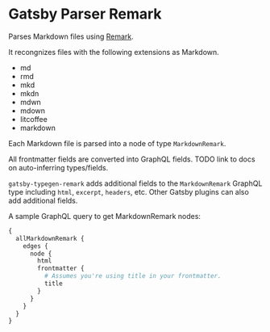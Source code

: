 # Gatsby Parser Remark

Parses Markdown files using [Remark](http://remark.js.org/).

It recongnizes files with the following extensions as Markdown.

* md
* rmd
* mkd
* mkdn
* mdwn
* mdown
* litcoffee
* markdown

Each Markdown file is parsed into a node of type `MarkdownRemark`.

All frontmatter fields are converted into GraphQL fields. TODO link to
docs on auto-inferring types/fields.

`gatsby-typegen-remark` adds additional fields to the `MarkdownRemark`
GraphQL type including `html`, `excerpt`, `headers`, etc. Other Gatsby
plugins can also add additional fields.

A sample GraphQL query to get MarkdownRemark nodes:

```graphql
{
  allMarkdownRemark {
    edges {
      node {
        html
        frontmatter {
          # Assumes you're using title in your frontmatter.
          title
        }
      }
    }
  }
}
```
